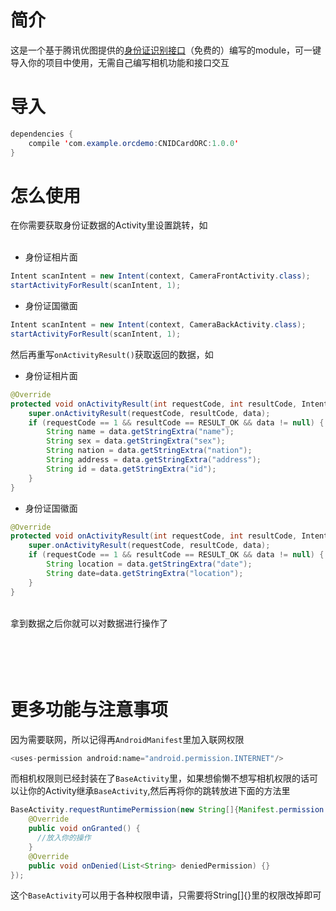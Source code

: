 简介
===
这是一个基于腾讯优图提供的[身份证识别接口](http://open.youtu.qq.com/#/develop/api-ocr-card)（免费的）编写的module，可一键导入你的项目中使用，无需自己编写相机功能和接口交互

导入
===
```Java
dependencies {
    compile 'com.example.orcdemo:CNIDCardORC:1.0.0'
}
```

怎么使用
===
在你需要获取身份证数据的Activity里设置跳转，如<br><br>

* 身份证相片面

```Java
Intent scanIntent = new Intent(context, CameraFrontActivity.class);
startActivityForResult(scanIntent, 1);
```

* 身份证国徽面

```Java
Intent scanIntent = new Intent(context, CameraBackActivity.class);
startActivityForResult(scanIntent, 1);
```

然后再重写`onActivityResult()`获取返回的数据，如<br>

* 身份证相片面
```Java
@Override
protected void onActivityResult(int requestCode, int resultCode, Intent data) {
	super.onActivityResult(requestCode, resultCode, data);
	if (requestCode == 1 && resultCode == RESULT_OK && data != null) {
		String name = data.getStringExtra("name");
		String sex = data.getStringExtra("sex");
		String nation = data.getStringExtra("nation");
		String address = data.getStringExtra("address");
		String id = data.getStringExtra("id");	
	}
}
```

* 身份证国徽面

```Java
@Override
protected void onActivityResult(int requestCode, int resultCode, Intent data) {
	super.onActivityResult(requestCode, resultCode, data);
	if (requestCode == 1 && resultCode == RESULT_OK && data != null) {
		String location = data.getStringExtra("date");
		String date=data.getStringExtra("location");
	}
}
```
<br>
拿到数据之后你就可以对数据进行操作了

<br><br>
更多功能与注意事项
===

因为需要联网，所以记得再`AndroidManifest`里加入联网权限
```PHP
<uses-permission android:name="android.permission.INTERNET"/>
```

而相机权限则已经封装在了`BaseActivity`里，如果想偷懒不想写相机权限的话可以让你的Activity继承`BaseActivity`,然后再将你的跳转放进下面的方法里
```Java
BaseActivity.requestRuntimePermission(new String[]{Manifest.permission.CAMERA}, new PermissionListener() {
	@Override
	public void onGranted() {
	  //放入你的操作
	}
	@Override
	public void onDenied(List<String> deniedPermission) {}
});
```

这个`BaseActivity`可以用于各种权限申请，只需要将String[]{}里的权限改掉即可

